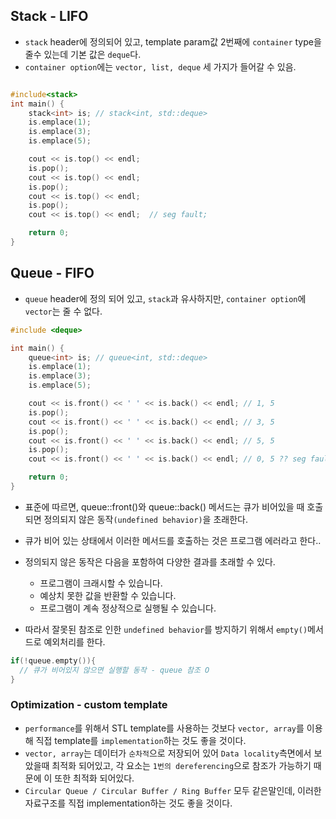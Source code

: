 ## Stack - LIFO

- `stack` header에 정의되어 있고, template param값 2번째에 `container` type을 줄수 있는데 기본 값은 `deque`다.
- `container option`에는 `vector, list, deque` 세 가지가 들어갈 수 있음.

```cpp

#include<stack>
int main() {
	stack<int> is; // stack<int, std::deque>
	is.emplace(1);
	is.emplace(3);
	is.emplace(5);

	cout << is.top() << endl;
	is.pop();
	cout << is.top() << endl;
	is.pop();
	cout << is.top() << endl;
	is.pop();
	cout << is.top() << endl;  // seg fault;

	return 0;
}

```

## Queue - FIFO

- `queue` header에 정의 되어 있고, `stack`과 유사하지만, `container option`에 `vector`는 줄 수 없다.

```cpp
#include <deque>

int main() {
	queue<int> is; // queue<int, std::deque>
	is.emplace(1);
	is.emplace(3);
	is.emplace(5);

	cout << is.front() << ' ' << is.back() << endl; // 1, 5
	is.pop();
	cout << is.front() << ' ' << is.back() << endl; // 3, 5
	is.pop();
	cout << is.front() << ' ' << is.back() << endl; // 5, 5
	is.pop();
	cout << is.front() << ' ' << is.back() << endl; // 0, 5 ?? seg fault 예상했는데 아니었다.

	return 0;
}
```

- 표준에 따르면, queue::front()와 queue::back() 메서드는 큐가 비어있을 때 호출되면 정의되지 않은 동작`(undefined behavior)`을 초래한다.
- 큐가 비어 있는 상태에서 이러한 메서드를 호출하는 것은 프로그램 에러라고 한다..

- 정의되지 않은 동작은 다음을 포함하여 다양한 결과를 초래할 수 있다.

  - 프로그램이 크래시할 수 있습니다.
  - 예상치 못한 값을 반환할 수 있습니다.
  - 프로그램이 계속 정상적으로 실행될 수 있습니다.

- 따라서 잘못된 참조로 인한 `undefined behavior`를 방지하기 위해서 `empty()`메서드로 예외처리를 한다.

```cpp
if(!queue.empty()){
  // 큐가 비어있지 않으면 실행할 동작 - queue 참조 O
}
```

### Optimization - custom template

- `performance`를 위해서 STL template를 사용하는 것보다 `vector, array`를 이용해 직접 template를 `implementation`하는 것도 좋을 것이다.
- `vector, array`는 데이터가 `순차적`으로 저장되어 있어 `Data locality`측면에서 보았을때 최적화 되어있고, 각 요소는 `1번의 dereferencing`으로 참조가 가능하기 때문에 이 또한 최적화 되어있다.
- `Circular Queue / Circular Buffer / Ring Buffer` 모두 같은말인데, 이러한 자료구조를 직접 implementation하는 것도 좋을 것이다.
